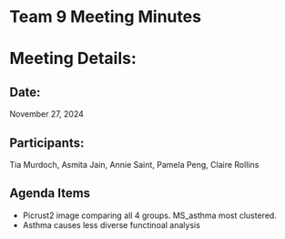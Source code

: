 # Team 9 Meeting Minutes 
# Meeting Details:
## Date: 
November 27, 2024

## Participants:
Tia Murdoch, Asmita Jain, Annie Saint, Pamela Peng, Claire Rollins

## Agenda Items
- Picrust2 image comparing all 4 groups. MS_asthma most clustered.
- Asthma causes less diverse functinoal analysis
